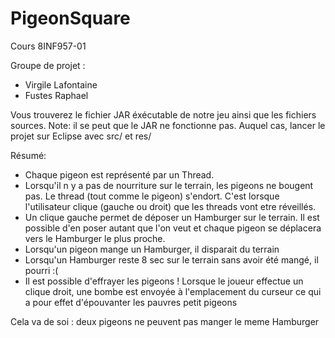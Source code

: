 # PigeonSquare

Cours 8INF957-01

Groupe de projet : 

- Virgile Lafontaine
- Fustes Raphael

Vous trouverez le fichier JAR éxécutable de notre jeu ainsi que les fichiers sources.
Note: il se peut que le JAR ne fonctionne pas. Auquel cas, lancer le projet sur Eclipse avec src/ et res/

Résumé:

- Chaque pigeon est représenté par un Thread.
- Lorsqu'il n y a pas de nourriture sur le terrain, les pigeons ne bougent pas. Le thread (tout comme le pigeon) s'endort. C'est lorsque l'utilisateur clique (gauche ou droit) que les threads vont etre réveillés.
- Un clique gauche permet de déposer un Hamburger sur le terrain. Il est possible d'en poser autant que l'on veut et chaque pigeon se déplacera vers le Hamburger le plus proche.
- Lorsqu'un pigeon mange un Hamburger, il disparait du terrain
- Lorsqu'un Hamburger reste 8 sec sur le terrain sans avoir été mangé, il pourri :(
- Il est possible d'effrayer les pigeons ! Lorsque le joueur effectue un clique droit, une bombe est envoyée à l'emplacement du curseur ce qui a pour effet d'épouvanter les pauvres petit pigeons


Cela va de soi : deux pigeons ne peuvent pas manger le meme Hamburger
